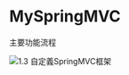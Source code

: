 # MySpringMVC

主要功能流程

![1.3 自定義SpringMVC框架](https://raw.githubusercontent.com/waiting0324/TyporaImg/master/typora202004/05/204219-101905.png)